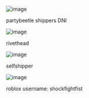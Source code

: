 
![image](https://github.com/user-attachments/assets/0e864578-7bde-4281-9b9b-45b5d1dd7396)

partybeetle shippers DNI 

![image](https://github.com/user-attachments/assets/ed5d7690-04fc-40da-9ae6-e08687c33af7)

rivethead 

![image](https://github.com/user-attachments/assets/265d9a60-873d-4602-8cf7-de498f5cd01b)

selfshipper 

![image](https://github.com/user-attachments/assets/3bb3a46d-9453-4dbd-9374-bc33e162ab17)

roblox username: shockfightfist
